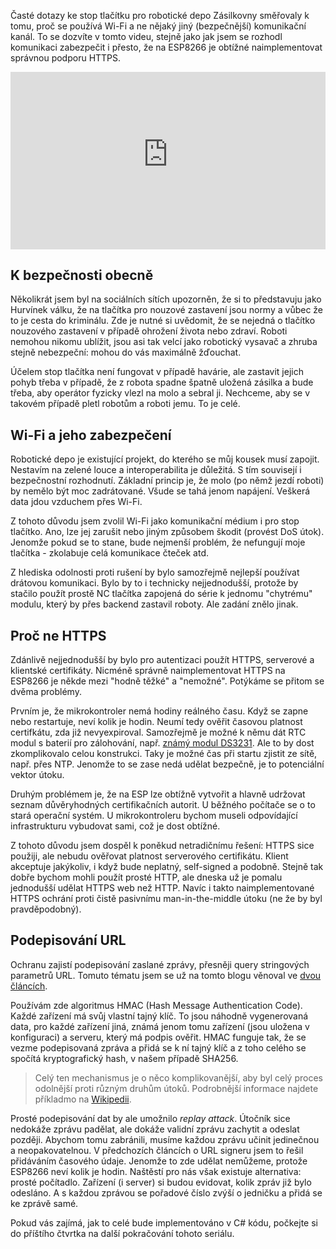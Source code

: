 <!-- dcterms:title = Jak zastavit robotické depo Zásilkovny: Bezpečnost -->
<!-- dcterms:abstract = Časté dotazy ke stop tlačítku pro robotické depo Zásilkovny směřovaly k tomu, proč se používá Wi-Fi a ne nějaký jiný (bezpečnější) komunikační kanál. To se dozvíte v tomto videu, stejně jako jak jsem se rozhodl komunikaci zabezpečit i přesto, že na ESP8266 je obtížné naimplementovat správnou podporu HTTPS. -->
<!-- dcterms:creator = Michal Altair Valášek -->
<!-- x4w:pictureUrl = /perex-pictures/20211202-robodepo-3.jpg -->
<!-- x4w:pictureWidth = 150 -->
<!-- x4w:pictureHeight = 150 -->
<!-- x4w:coverUrl = /cover-pictures/20211202-robodepo-3.jpg -->
<!-- x4w:category = Z-TECH -->
<!-- x4w:category = IT -->
<!-- x4w:category = Bezpečnost -->
<!-- x4w:serial = Robotické depo -->
<!-- dcterms:date = 2021-12-02 -->

Časté dotazy ke stop tlačítku pro robotické depo Zásilkovny směřovaly k tomu, proč se používá Wi-Fi a ne nějaký jiný (bezpečnější) komunikační kanál. To se dozvíte v tomto videu, stejně jako jak jsem se rozhodl komunikaci zabezpečit i přesto, že na ESP8266 je obtížné naimplementovat správnou podporu HTTPS.

<div style="position:relative;padding-top:56.25%;">
  <iframe src="https://www.youtube-nocookie.com/embed/FWUkR0MhXIA" frameborder="0" allowfullscreen allow="accelerometer; autoplay; encrypted-media; gyroscope; picture-in-picture" style="position:absolute;top:0;left:0;width:100%;height:100%;"></iframe>
</div>

## K bezpečnosti obecně

Několikrát jsem byl na sociálních sítích upozorněn, že si to představuju jako Hurvínek válku, že na tlačítka pro nouzové zastavení jsou normy a vůbec že to je cesta do kriminálu. Zde je nutné si uvědomit, že se nejedná o tlačítko nouzového zastavení v případě ohrožení života nebo zdraví. Roboti nemohou nikomu ublížit, jsou asi tak velcí jako robotický vysavač a zhruba stejně nebezpeční: mohou do vás maximálně žďouchat.

Účelem stop tlačítka není fungovat v případě havárie, ale zastavit jejich pohyb třeba v případě, že z robota spadne špatně uložená zásilka a bude třeba, aby operátor fyzicky vlezl na molo a sebral ji. Nechceme, aby se v takovém případě pletl robotům a roboti jemu. To je celé.

## Wi-Fi a jeho zabezpečení

Robotické depo je existující projekt, do kterého se můj kousek musí zapojit. Nestavím na zelené louce a interoperabilita je důležitá. S tím souvisejí i bezpečnostní rozhodnutí. Základní princip je, že molo (po němž jezdí roboti) by nemělo být moc zadrátované. Všude se tahá jenom napájení. Veškerá data jdou vzduchem přes Wi-Fi.

Z tohoto důvodu jsem zvolil Wi-Fi jako komunikační médium i pro stop tlačítko. Ano, lze jej zarušit nebo jiným způsobem škodit (provést DoS útok). Jenomže pokud se to stane, bude nejmenší problém, že nefungují moje tlačítka - zkolabuje celá komunikace čteček atd. 

Z hlediska odolnosti proti rušení by bylo samozřejmě nejlepší používat drátovou komunikaci. Bylo by to i technicky nejjednodušší, protože by stačilo použít prostě NC tlačítka zapojená do série k jednomu "chytrému" modulu, který by přes backend zastavil roboty. Ale zadání znělo jinak.

## Proč ne HTTPS

Zdánlivě nejjednodušší by bylo pro autentizaci použít HTTPS, serverové a klientské certifikáty. Nicméně správně naimplementovat HTTPS na ESP8266 je někde mezi "hodně těžké" a "nemožné". Potýkáme se přitom se dvěma problémy.

Prvním je, že mikrokontroler nemá hodiny reálného času. Když se zapne nebo restartuje, neví kolik je hodin. Neumí tedy ověřit časovou platnost certifkátu, zda již nevyexpiroval. Samozřejmě je možné k němu dát RTC modul s baterií pro zálohování, např. [známý modul DS3231](http://www.esp8266learning.com/wemos-ds3231-rtc-example.php). Ale to by dost zkomplikovalo celou konstrukci. Taky je možné čas při startu zjistit ze sítě, např. přes NTP. Jenomže to se zase nedá udělat bezpečně, je to potenciální vektor útoku.

Druhým problémem je, že na ESP lze obtížně vytvořit a hlavně udržovat seznam důvěryhodných certifikačních autorit. U běžného počítače se o to stará operační systém. U mikrokontroleru bychom museli odpovídající infrastrukturu vybudovat sami, což je dost obtížné.

Z tohoto důvodu jsem dospěl k poněkud netradičnímu řešení: HTTPS sice použiji, ale nebudu ověřovat platnost serverového certifikátu. Klient akceptuje jakýkoliv, i když bude neplatný, self-signed a podobně. Stejně tak dobře bychom mohli použít prosté HTTP, ale dneska už je pomalu jednodušší udělat HTTPS web než HTTP. Navíc i takto naimplementované HTTPS ochrání proti čistě pasivnímu man-in-the-middle útoku (ne že by byl pravděpodobný).

## Podepisování URL

Ochranu zajistí podepisování zaslané zprávy, přesněji query stringových parametrů URL. Tomuto tématu jsem se už na tomto blogu věnoval ve [dvou](https://www.altair.blog/2019/08/url-signer) [článcích](https://www.altair.blog/2019/08/url-signer-jeste-jednou).

Používám zde algoritmus HMAC (Hash Message Authentication Code). Každé zařízení má svůj vlastní tajný klíč. To jsou náhodně vygenerovaná data, pro každé zařízení jiná, známá jenom tomu zařízení (jsou uložena v konfiguraci) a serveru, který má podpis ověřit. HMAC funguje tak, že se vezme podepisovaná zpráva a přidá se k ní tajný klíč a z toho celého se spočítá kryptografický hash, v našem případě SHA256.

> Celý ten mechanismus je o něco komplikovanější, aby byl celý proces odolnější proti různým druhům útoků. Podrobnější informace najdete příkladmo na [Wikipedii](https://en.wikipedia.org/wiki/HMAC).

Prosté podepisování dat by ale umožnilo _replay attack_. Útočník sice nedokáže zprávu padělat, ale dokáže validní zprávu zachytit a odeslat později. Abychom tomu zabránili, musíme každou zprávu učinit jedinečnou a neopakovatelnou. V předchozích článcích o URL signeru jsem to řešil přidáváním časového údaje. Jenomže to zde udělat nemůžeme, protože ESP8266 neví kolik je hodin. Naštěstí pro nás však existuje alternativa: prosté počítadlo. Zařízení (i server) si budou evidovat, kolik zpráv již bylo odesláno. A s každou zprávou se pořadové číslo zvýší o jedničku a přidá se ke zprávě samé.

Pokud vás zajímá, jak to celé bude implementováno v C# kódu, počkejte si do příštího čtvrtka na další pokračování tohoto seriálu.